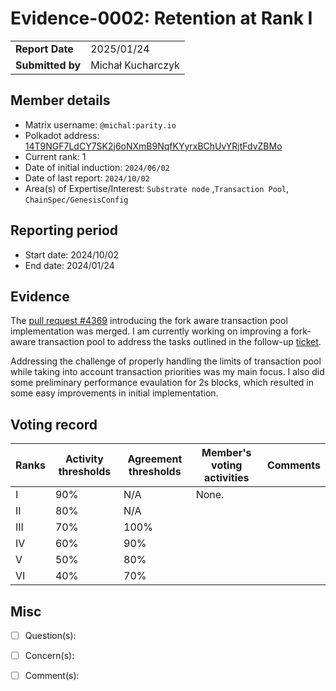 # Evidence-0002: Retention at Rank I

|                 |                                                                                             |
| --------------- | ------------------------------------------------------------------------------------------- |
| **Report Date** | 2025/01/24
| **Submitted by**| Michał Kucharczyk                                                                           |


## Member details

- Matrix username: `@michal:parity.io`
- Polkadot address: [14T9NGF7LdCY7SK2j6oNXmB9NqfKYyrxBChUvYRjtFdvZBMo](https://collectives.statescan.io/#/accounts/14T9NGF7LdCY7SK2j6oNXmB9NqfKYyrxBChUvYRjtFdvZBMo)
- Current rank: 1
- Date of initial induction: `2024/06/02`
- Date of last report: `2024/10/02`
- Area(s) of Expertise/Interest: `Substrate node` ,`Transaction Pool`, `ChainSpec/GenesisConfig`


## Reporting period

- Start date: 2024/10/02
- End date: 2024/01/24

## Evidence

The [pull request #4369](https://github.com/paritytech/polkadot-sdk/pull/4639) introducing the fork aware transaction pool implementation was merged. I am currently working on improving a fork-aware transaction pool to address the tasks outlined in
the follow-up [ticket](https://github.com/paritytech/polkadot-sdk/issues/5472). 

Addressing the challenge of properly handling the limits of transaction pool while taking into account transaction priorities was my main focus. I also did some preliminary performance evaulation for 2s blocks, which resulted in some easy improvements in initial implementation.

## Voting record

|  Ranks | Activity thresholds | Agreement thresholds | Member's voting activities | Comments |
|---|---|---|---|---|
|I  |90%   |N/A   | None. |   |
|II |80%   |N/A   |   |  |
|III|70%   |100%  |   |  |
|IV |60%   |90%   |   |  |
|V  |50%   |80%   |   |  |
|VI |40%   |70%   |   |  |


## Misc

- [ ] Question(s): 

- [ ] Concern(s): 

- [ ] Comment(s): 

